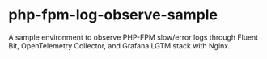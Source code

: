 # php-fpm-log-observe-sample
A sample environment to observe PHP-FPM slow/error logs through Fluent Bit, OpenTelemetry Collector, and Grafana LGTM stack with Nginx.
